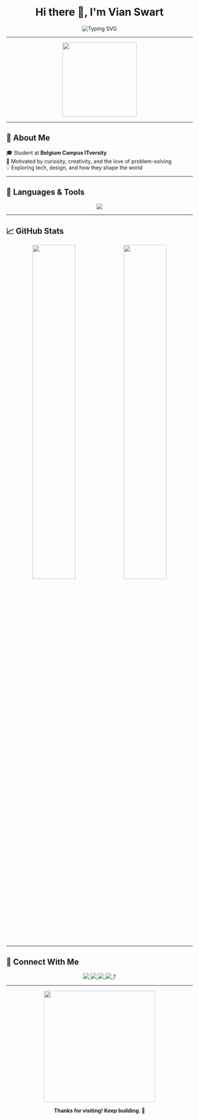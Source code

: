 <!-- PROFILE README FOR: Vian Swart -->

<h1 align="center">Hi there 👋, I'm Vian Swart</h1>

<p align="center">
  <img src="https://readme-typing-svg.herokuapp.com?font=Fira+Code&duration=3000&pause=1000&color=00F787&center=true&vCenter=true&width=435&lines=Tech+Explorer+%F0%9F%94%A5;Always+learning+new+things...;Building+with+code+%E2%9A%99%EF%B8%8F;Sharing+the+journey+%F0%9F%91%8D" alt="Typing SVG">
</p>

---

<div align="center">
  <img src="https://media.giphy.com/media/du3J3cXyzhj75IOgvA/giphy.gif" width="200" />
</div>

---

## 🧠 About Me

🎓 Student at **Belgium Campus ITversity**  
🎯 Motivated by curiosity, creativity, and the love of problem-solving  
💡 Exploring tech, design, and how they shape the world  

---

## 🧰 Languages & Tools

<p align="center">
  <img src="https://skillicons.dev/icons?i=html,css,js,python,git,github,vscode" />
</p>

---

## 📈 GitHub Stats

<p align="center">
  <img src="https://github-readme-stats.vercel.app/api?username=Vian-Swart&show_icons=true&theme=radical" width="48%">
  <img src="https://github-readme-streak-stats.herokuapp.com?user=Vian-Swart&theme=radical&hide_border=false" width="48%">
</p>

---

## 🔗 Connect With Me

<p align="center">
  <a href="mailto:swartvian@gmail.com">
    <img src="https://img.shields.io/badge/Gmail-D14836?style=for-the-badge&logo=gmail&logoColor=white" />
  </a>
  <a href="www.linkedin.com/in/vian-swart-52439136a" target="_blank">
    <img src="https://img.shields.io/badge/LinkedIn-0077B5?style=for-the-badge&logo=linkedin&logoColor=white" />
  </a>
   <a href="https://www.instagram.com/vian4491/profilecard/?igsh=NXUzbHF2dXBoOGk1" target="_blank">
    <img src="https://img.shields.io/badge/Instagram-E4405F?style=for-the-badge&logo=instagram&logoColor=white" />
  </a>
  <a href="https://www.facebook.com/share/1GxyVr9fVc/" target="_blank">
    <img src="https://img.shields.io/badge/Facebook-1877F2?style=for-the-badge&logo=facebook&logoColor=white" />
  </a>7
</p>

---

<p align="center">
  <img src="https://media.giphy.com/media/l0HlSNOxJB956qwfK/giphy.gif" width="300" />
</p>

<p align="center">
  <b>Thanks for visiting! Keep building. 🚀</b>
</p>
